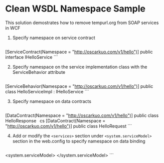 # Clean WSDL Namespace Sample
This solution demostrates how to remove tempurl.org from SOAP services in WCF

1. Specify namespace on service contract

	```cs
[ServiceContract(Namespace = "http://oscarkuo.com/v1/hello")]
public interface IHelloService
	```

2. Specify namespace on the service implementation class with the ServiceBehavior attribute

	```cs
[ServiceBehavior(Namespace = "http://oscarkuo.com/v1/hello")]
public class HelloServiceImpl : IHelloService
	```

3. Specify namespace on data contracts

	```cs
[DataContract(Namespace = "http://oscarkuo.com/v1/hello")]
public class HelloResponse
	```
	```cs
[DataContract(Namespace = "http://oscarkuo.com/v1/hello")]
public class HelloRequest
	```

4. Add or modify the `<services>` section under `<system.serviceModel>` section in the web.config to specify namespace on data binding

	```xml
<system.serviceModel>
  <services>
    <service name="CleanWsdlNS.Services.HelloServiceImpl">
      <endpoint address="HelloService.svc" bindingNamespace="http://oscarkuo.com/v1/hello" 
                binding="basicHttpBinding" contract="CleanWsdlNS.Services.IHelloService" />
    </service>
  </services>
</system.serviceModel>
	```
